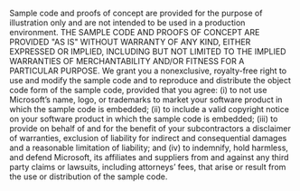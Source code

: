 Sample code and proofs of concept are provided for the purpose of illustration only and are not intended to be used in a production environment.  THE SAMPLE CODE AND PROOFS OF CONCEPT ARE PROVIDED "AS IS" WITHOUT WARRANTY OF ANY KIND, EITHER EXPRESSED OR IMPLIED, INCLUDING BUT NOT LIMITED TO THE IMPLIED WARRANTIES OF MERCHANTABILITY AND/OR FITNESS FOR A PARTICULAR PURPOSE. We grant you a nonexclusive, royalty-free right to use and modify the sample code and to reproduce and distribute the object code form of the sample code, provided that you agree: (i) to not use Microsoft’s name, logo, or trademarks to market your software product in which the sample code is embedded; (ii) to include a valid copyright notice on your software product in which the sample code is embedded; (iii) to provide on behalf of and for the benefit of your subcontractors a disclaimer of warranties, exclusion of liability for indirect and consequential damages and a reasonable limitation of liability;  and (iv) to indemnify, hold harmless, and defend Microsoft, its affiliates  and suppliers from and against any third party claims or lawsuits, including attorneys’ fees, that arise or result from the use or distribution of the sample code.